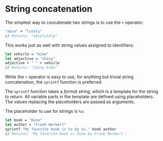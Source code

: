 # String concatenation

The simplest way to concatenate two strings is to use the `+` operator:

```fsharp
"abso" + "lutely"
// Returns: "absolutely"
```

This works just as well with string values assigned to identifiers:

```fsharp
let vehicle = "bike"
let adjective = "shiny"
adjective + " " + vehicle
// Returns: "shiny bike"
```

While the `+` operator is easy to use, for anything but trivial string concatenation, the `sprintf` function is preferred.

The `sprintf` function takes a _format string_, which is a template for the string to return. All variable parts in the template are defined using placeholders. The values replacing the placeholders are passed as arguments.

The placeholder to use for strings is `%s`:

```fsharp
let book = "Dune"
let author = "Frank Herbert"
sprintf "My favorite book is %s by %s." book author
// Returns: "My favorite book is Dune by Frank Herbert."
```
